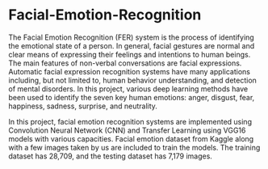 # Facial-Emotion-Recognition


The Facial Emotion Recognition (FER) system is the process of identifying the emotional state of a person. In general, facial gestures are normal and clear means of expressing their feelings and intentions to human beings. The main features of non-verbal conversations are facial expressions. Automatic facial expression recognition systems have many applications including, but not limited to, human behavior understanding, and detection of mental disorders. In this project, various deep learning methods have been used to identify the seven key human emotions: anger, disgust, fear, happiness, sadness, surprise, and neutrality.
 
In this project, facial  emotion  recognition  systems are  implemented  using  Convolution  Neural  Network (CNN) and Transfer Learning using VGG16 models with various capacities. Facial emotion dataset from Kaggle along with a few images taken by us are included to train the models. The training dataset has 28,709, and the testing dataset has 7,179 images.
